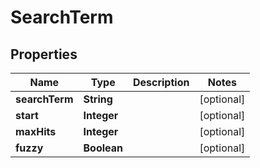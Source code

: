 

# SearchTerm

## Properties

Name | Type | Description | Notes
------------ | ------------- | ------------- | -------------
**searchTerm** | **String** |  |  [optional]
**start** | **Integer** |  |  [optional]
**maxHits** | **Integer** |  |  [optional]
**fuzzy** | **Boolean** |  |  [optional]




